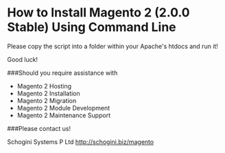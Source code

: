 # How to Install Magento 2 (2.0.0 Stable) Using Command Line

Please copy the script into a folder within your Apache's htdocs and run it!

Good luck!

###Should you require assistance with 
* Magento 2 Hosting
* Magento 2 Installation
* Magento 2 Migration
* Magento 2 Module Development
* Magento 2 Maintenance Support

###Please contact us!

Schogini Systems P Ltd http://schogini.biz/magento